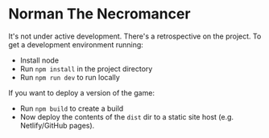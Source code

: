 # Norman The Necromancer
 It's not under active development. There's a retrospective on the project.
To get a development environment running:
- Install node
- Run `npm install` in the project directory
- Run `npm run dev` to run locally

If you want to deploy a version of the game:
- Run `npm build` to create a build
- Now deploy the contents of the `dist` dir to a static site host (e.g. Netlify/GitHub pages).

